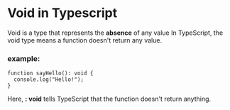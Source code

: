 # Void in Typescript
Void is a type that represents the **absence** of any value
In TypeScript, the void type means a function doesn't return any value.

### example:
```
function sayHello(): void {
  console.log("Hello!");
}
```
Here, **: void** tells TypeScript that the function doesn't return anything.








